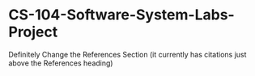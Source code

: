 # CS-104-Software-System-Labs-Project

Definitely Change the References Section (it currently has citations just above the References heading)
